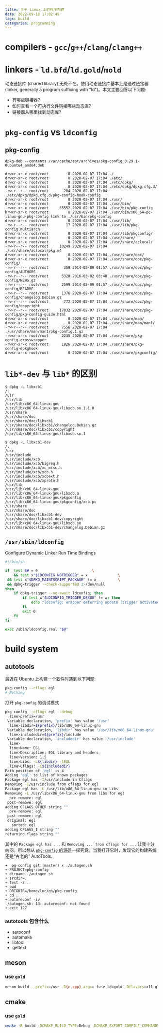 ```yaml
---
title: 关于 Linux 上的程序构建
date: 2022-09-18 17:02:49
tags: build
categories: programming
---
```


# compilers - `gcc`/`g++`/`clang`/`clang++`

<!--more-->

# linkers - `ld.bfd`/`ld.gold`/`mold`

动态链接库 (shared library) 无处不在。使用动态链接库基本上是通过链接器 (linker, generally a program suffixing with "ld")。本文主要回答以下问题:

- 有哪些链接器?
- 如何查看一个可执行文件链接哪些动态库?
- 链接器从哪里找到动态库?

# `pkg-config` vs `ldconfig`

## pkg-config

`dpkg-deb --contents /var/cache/apt/archives/pkg-config_0.29.1-0ubuntu4_amd64.deb`

```
drwxr-xr-x root/root         0 2020-02-07 17:04 ./
drwxr-xr-x root/root         0 2020-02-07 17:04 ./etc/
drwxr-xr-x root/root         0 2020-02-07 17:04 ./etc/dpkg/
drwxr-xr-x root/root         0 2020-02-07 17:04 ./etc/dpkg/dpkg.cfg.d/
-rw-r--r-- root/root       204 2020-02-07 17:04 ./etc/dpkg/dpkg.cfg.d/pkg-config-hook-config
drwxr-xr-x root/root         0 2020-02-07 17:04 ./usr/
drwxr-xr-x root/root         0 2020-02-07 17:04 ./usr/bin/
-rwxr-xr-x root/root     55552 2020-02-07 17:04 ./usr/bin/pkg-config
hrwxr-xr-x root/root         0 2020-02-07 17:04 ./usr/bin/x86_64-pc-linux-gnu-pkg-config link to ./usr/bin/pkg-config
drwxr-xr-x root/root         0 2020-02-07 17:04 ./usr/lib/
-rw-r--r-- root/root        17 2020-02-07 17:04 ./usr/lib/pkg-config.multiarch
drwxr-xr-x root/root         0 2020-02-07 17:04 ./usr/lib/pkgconfig/
drwxr-xr-x root/root         0 2020-02-07 17:04 ./usr/share/
drwxr-xr-x root/root         0 2020-02-07 17:04 ./usr/share/aclocal/
-rw-r--r-- root/root     10249 2020-02-07 17:04 ./usr/share/aclocal/pkg.m4
drwxr-xr-x root/root         0 2020-02-07 17:04 ./usr/share/doc/
drwxr-xr-x root/root         0 2020-02-07 17:04 ./usr/share/doc/pkg-config/
-rw-r--r-- root/root       359 2014-02-09 01:57 ./usr/share/doc/pkg-config/AUTHORS
-rw-r--r-- root/root      5320 2016-03-02 03:40 ./usr/share/doc/pkg-config/NEWS.gz
-rw-r--r-- root/root      2599 2014-02-09 01:57 ./usr/share/doc/pkg-config/README
-rw-r--r-- root/root      1376 2020-02-07 17:04 ./usr/share/doc/pkg-config/changelog.Debian.gz
-rw-r--r-- root/root       772 2020-02-07 17:04 ./usr/share/doc/pkg-config/copyright
-rw-r--r-- root/root     17832 2020-02-07 17:04 ./usr/share/doc/pkg-config/pkg-config-guide.html
drwxr-xr-x root/root         0 2020-02-07 17:04 ./usr/share/man/
drwxr-xr-x root/root         0 2020-02-07 17:04 ./usr/share/man/man1/
-rw-r--r-- root/root      7556 2020-02-07 17:04 ./usr/share/man/man1/pkg-config.1.gz
-rwxr-xr-x root/root      2235 2020-02-07 17:04 ./usr/share/pkg-config-crosswrapper
-rwxr-xr-x root/root      1826 2020-02-07 17:04 ./usr/share/pkg-config-dpkghook
drwxr-xr-x root/root         0 2020-02-07 17:04 ./usr/share/pkgconfig/
```

# `lib*-dev` 与 `lib*` 的区别

```
$ dpkg -L libxcb1
/.
/usr
/usr/lib
/usr/lib/x86_64-linux-gnu
/usr/lib/x86_64-linux-gnu/libxcb.so.1.1.0
/usr/share
/usr/share/doc
/usr/share/doc/libxcb1
/usr/share/doc/libxcb1/changelog.Debian.gz
/usr/share/doc/libxcb1/copyright
/usr/lib/x86_64-linux-gnu/libxcb.so.1
```

```
$ dpkg -L libxcb1-dev
/.
/usr
/usr/include
/usr/include/xcb
/usr/include/xcb/bigreq.h
/usr/include/xcb/xc_misc.h
/usr/include/xcb/xcb.h
/usr/include/xcb/xcbext.h
/usr/include/xcb/xproto.h
/usr/lib
/usr/lib/x86_64-linux-gnu
/usr/lib/x86_64-linux-gnu/libxcb.a
/usr/lib/x86_64-linux-gnu/pkgconfig
/usr/lib/x86_64-linux-gnu/pkgconfig/xcb.pc
/usr/share
/usr/share/doc
/usr/share/doc/libxcb1-dev
/usr/share/doc/libxcb1-dev/copyright
/usr/lib/x86_64-linux-gnu/libxcb.so
/usr/share/doc/libxcb1-dev/changelog.Debian.gz
```

## `/usr/sbin/ldconfig`

Configure Dynamic Linker Run Time Bindings

```sh
#!/bin/sh

if  test $# = 0							\
    && test x"$LDCONFIG_NOTRIGGER" = x				\
 && test x"$DPKG_MAINTSCRIPT_PACKAGE" != x			\
 && dpkg-trigger --check-supported 2>/dev/null
then
	if dpkg-trigger --no-await ldconfig; then
		if test x"$LDCONFIG_TRIGGER_DEBUG" != x; then
			echo "ldconfig: wrapper deferring update (trigger activated)"
		fi
		exit 0
	fi	
fi

exec /sbin/ldconfig.real "$@"
```

# build system

## autotools

最近在 Ubuntu 上构建一个软件时遇到以下问题:

```bash
pkg-config --cflags egl
# Nothing
```

<!--more-->

打开 `pkg-config` 的调试模式

```bash
pkg-config --cflags egl --debug
  line>prefix=/usr
 Variable declaration, 'prefix' has value '/usr'
  line>libdir=${prefix}/lib/x86_64-linux-gnu
 Variable declaration, 'libdir' has value '/usr/lib/x86_64-linux-gnu'
  line>includedir=${prefix}/include
 Variable declaration, 'includedir' has value '/usr/include'
  line>
  line>Name: EGL
  line>Description: EGL library and headers
  line>Version: 1.5
  line>Libs: -L${libdir} -lEGL
  line>Cflags: -I${includedir}
Path position of 'egl' is 4
Adding 'egl' to list of known packages
Package egl has -I/usr/include in Cflags
Removing -I/usr/include from cflags for egl
Package egl has -L /usr/lib/x86_64-linux-gnu in Libs
Removing -L /usr/lib/x86_64-linux-gnu from libs for egl
  pre-remove: egl
 post-remove: egl
adding CFLAGS_OTHER string ""
  pre-remove: egl
 post-remove: egl
 original: egl
   sorted: egl
adding CFLAGS_I string ""
returning flags string ""
```

其中的 `Package egl has ...` 和 `Removing ... from cflags for ...` 让我十分纳闷。所以想从 [`pkg-config` 的源码](https://gitlab.freedesktop.org/pkg-config/pkg-config)一探究竟。当我打开它时，发现它的构建系统还是“古老的” AutoTools.

```
➜  pg-config git:(master) ✗ ./autogen.sh
+ PROJECT=pkg-config
+ dirname ./autogen.sh
+ srcdir=.
+ test -z .
+ pwd
+ ORIGDIR=/home/luc/gh/pkg-config
+ cd .
+ autoreconf -iv
./autogen.sh: 13: autoreconf: not found
+ exit 127
```

### autotools 包含什么

- autoconf
- automake
- libtool
- gettext

## meson

### use `gold`

```bash
meson build --prefix=/usr -D{c,cpp}_args=-fuse-ld=gold -Dflavors=x11-gl,x11-glesv2
```

## cmake

### use `gold`

```bash
cmake -B build -DCMAKE_BUILD_TYPE=Debug -DCMAKE_EXPORT_COMPILE_COMMANDS=On -DCMAKE_EXE_LINKER_FLAGS=-fuse-ld=gold
```
